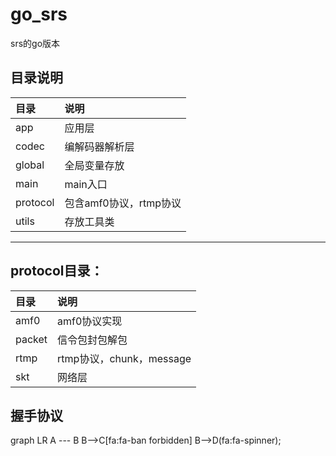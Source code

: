 # go_srs
srs的go版本

## 目录说明
|  目录  |  说明  |
|:------|:------|
| app | 应用层 |
| codec | 编解码器解析层 |
| global | 全局变量存放 |
| main | main入口 |
| protocol | 包含amf0协议，rtmp协议 |
| utils | 存放工具类 |
------

## protocol目录：
|  目录  |  说明  |
|:------|:------|
| amf0 | amf0协议实现 |
| packet | 信令包封包解包 |
| rtmp | rtmp协议，chunk，message |
| skt | 网络层 |

## 握手协议
<html>
<script src="mermaid.min.js"></script>
<script>mermaid.initialize({startOnLoad:true});</script>
</html>
<div class="mermaid">
graph LR
    A --- B
    B-->C[fa:fa-ban forbidden]
    B-->D(fa:fa-spinner);
</div>